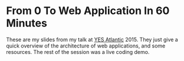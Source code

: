 # From 0 To Web Application In 60 Minutes

These are my slides from my talk at [YES Atlantic](http://www.yes-atlantic.com/) 2015. They just give a quick overview of the architecture of web applications, and some resources. The rest of the session was a live coding demo.
